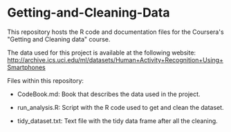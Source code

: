 # Getting-and-Cleaning-Data

This repository hosts the R code and documentation files for the Coursera's "Getting and Cleaning data" course.

The data used for this project is available at the following website: http://archive.ics.uci.edu/ml/datasets/Human+Activity+Recognition+Using+Smartphones


Files within this repository:

 - CodeBook.md: Book that describes the data used in the project.

 - run_analysis.R: Script with the R code used to get and clean the dataset.

 - tidy_dataset.txt: Text file with the tidy data frame after all the cleaning.
